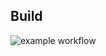 ## Build
![example workflow](https://github.com/bozzaccio/mern-board/actions/workflows/node-integration.yml/badge.svg)
